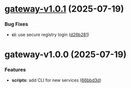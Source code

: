 # [gateway-v1.0.1](https://github.com/LevButkovskiy/backend-microservices-template/compare/gateway-v1.0.0...gateway-v1.0.1) (2025-07-19)


### Bug Fixes

* **ci:** use secure registry login ([d26b281](https://github.com/LevButkovskiy/backend-microservices-template/commit/d26b2810e6fc8d756f2269bdfc42589c959637ab))

# gateway-v1.0.0 (2025-07-19)


### Features

* **scripts:** add CLI for new services ([66bbd3d](https://github.com/LevButkovskiy/backend-microservices-template/commit/66bbd3d8f465a7fddb895af3043432c8195cda89))
